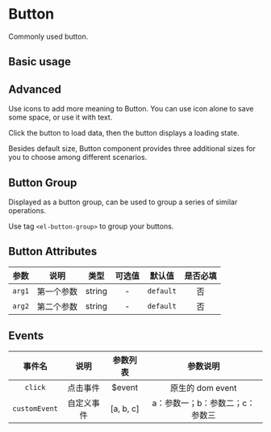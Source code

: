 <!-- 加载 demo 组件 start -->
<script setup>
import demo from './demo.vue'
import demo2 from './demo2.vue'
import demo3 from './demo3.vue'
</script>
<!-- 加载 demo 组件 end -->

<!-- 正文开始 -->

# Button

Commonly used button.

## Basic usage

<Preview comp-name="Button" demo-name="demo">
  <demo />
</Preview>

## Advanced

Use icons to add more meaning to Button. You can use icon alone to save some space, or use it with text.

Click the button to load data, then the button displays a loading state.

Besides default size, Button component provides three additional sizes for you to choose among different scenarios.

<Preview comp-name="Button" demo-name="demo2">
  <demo2 />
</Preview>

## Button Group

Displayed as a button group, can be used to group a series of similar operations.

Use tag `<el-button-group>` to group your buttons.

<Preview comp-name="Button" demo-name="demo3">
  <demo3 />
</Preview>

## Button Attributes

|  参数  |    说明    |  类型  | 可选值 |  默认值   | 是否必填 |
| :----: | :--------: | :----: | :----: | :-------: | :------: |
| `arg1` | 第一个参数 | string |   -    | `default` |    否    |
| `arg2` | 第二个参数 | string |   -    | `default` |    否    |

## Events

|    事件名     |    说明    | 参数列表  |            参数说明             |
| :-----------: | :--------: | :-------: | :-----------------------------: |
|    `click`    |  点击事件  |  $event   |        原生的 dom event         |
| `customEvent` | 自定义事件 | [a, b, c] | a：参数一；b：参数二；c：参数三 |
